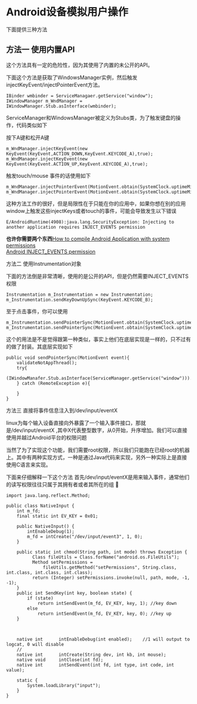 # Android设备模拟用户操作

下面提供三种方法

## 方法一 使用内置API

这个方法具有一定的危险性，因为其使用了内置的未公开的API。

下面这个方法是获取了WindowsManager实例，然后触发injectKeyEvent/injectPointerEvent方法。

```
IBinder wmbinder = ServiceManagaer.getService("window");
IWindowManager m_WndManager = IWindowManager.Stub.asInterface(wmbinder);

```

ServiceManager和WindowsManager被定义为Stubs类，为了触发键盘的操作，代码类似如下

按下A键和松开A键

```
m_WndManager.injectKeyEvent(new KeyEvent(KeyEvent,ACTION_DOWN,KeyEvent.KEYCODE_A),true);
m_WndManager.injectKeyEvent(new KeyEvent(KeyEvent.ACTION_UP,KeyEvent.KEYCODE_A),true);

```
触发touch/mouse 事件的话使用如下

```
m_WndManager.injectPointerEvent(MotionEvent.obtain(SystemClock.uptimeMillis(),SystemClock.uptimeMillis(),MotionEvent.ACTION_DOWN,pozx,poxy,0),true);
m_WndManager.injectPointerEvent(MotionEvent.obtain(SystemClock.uptimeMillis(),SystemClock.uptimeMillis(),MotionEvent.ACTION_UP,pozx,0),true);
```

这种方法工作的很好，但是局限性在于只能在你的应用中，如果你想在别的应用window上触发这些injectKeys或者touch的事件，可能会导致发生以下错误

```
E/AndroidRuntime(4908):java.lang.SecurityException: Injecting to another application requires INJECT_EVENTS permission
```

**也许你需要两个东西**[How to compile Android Application with system permissions](http://stackoverflow.com/questions/3598662/how-to-compile-android-application-with-system-permissions)<br>[Android INJECT_EVENTS permission](http://stackoverflow.com/questions/5383401/android-inject-events-permission)

方法二 使用Instrumentation对象

下面的方法倒是非常清晰，使用的是公开的API，但是仍然需要INJECT_EVENTS权限

```
Instrumentation m_Instrumentation = new Instrumentation;
m_Instrumentation.sendKeyDownUpSync(KeyEvent.KEYCODE_B);
```
至于点击事件，你可以使用

```
m_Instrumentation.sendPointerSync(MotionEvent.obtain(SystemClock.uptimeMillis(),SystemClock.uptimeMillis(),MotionEvent.ACTION_DOWN,pozx,pozy,0);
m_Instrumentation.sendPointerSync(MotionEvent.obtain(SystemClock.uptimeMillis(),SystemClock.uptimeMillis(),MotionEvent.ACTION_DOWN,pozx,pozy,);

```
这个的用法是不是觉得跟第一种类似，事实上他们在底层实现是一样的，只不过有的做了封装。其底层实现如下

```
public void sendPointerSync(MotionEvent event){
	validateNotAppThread();
	try{
		(IWindowManafer.Stub.asInterface(ServiceManager.getService("window"))).injectPointerEvent(event,true);
	} catch (RemoteException e){
	
	}
}
```

方法三 直接将事件信息注入到/dev/input/eventX 

linux为每个输入设备直接向外暴露了一个输入事件接口，那就是/dev/input/eventX ,其中X代表整型数字，从0开始，升序增加。我们可以直接使用并越过Android平台的权限问题

当然了为了实现这个功能，我们需要root权限，所以我们只能跑在已经root的机器上。其中有两种实现方式，一种是通过Java代码来实现，另外一种实际上是直接使用C语言来实现。

下面来仔细解释一下这个方法
首先/dev/input/eventX是用来输入事件，通常他们的读写权限往往只属于其拥有者或者其所在的组

```
import java.lang.reflect.Method;

public class NativeInput {
	int m_fd;
	final static int EV_KEY = 0x01;
	
	public NativeInput() {
		intEnableDebug(1);
		m_fd = intCreate("/dev/input/event3", 1, 0);
	}
	
	public static int chmod(String path, int mode) throws Exception {
		  Class fileUtils = Class.forName("android.os.FileUtils");
		  Method setPermissions =
		      fileUtils.getMethod("setPermissions", String.class, int.class, int.class, int.class);
		  return (Integer) setPermissions.invoke(null, path, mode, -1, -1);
	}
	public int SendKey(int key, boolean state) {
		if (state)
			return intSendEvent(m_fd, EV_KEY, key, 1); //key down
		else
			return intSendEvent(m_fd, EV_KEY, key, 0); //key up
	}
	
	
							
	native int		intEnableDebug(int enabled); 	//1 will output to logcat, 0 will disable
	//
	native int 		intCreate(String dev, int kb, int mouse);
	native void		intClose(int fd);
	native int		intSendEvent(int fd, int type, int code, int value);
	
	static {
		System.loadLibrary("input");
	}
}

```

